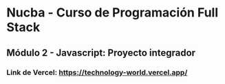 # Nucba - Curso de Programación Full Stack

## Módulo 2 - Javascript: Proyecto integrador

### Link de Vercel: https://technology-world.vercel.app/